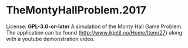 # TheMontyHallProblem.2017
License: **GPL-3.0-or-later**
A simulation of the Monty Hall Game Problem. The application can be found (http://www.ikjetil.no/Home/Item/27) along 
with a youtube demonstration video.

